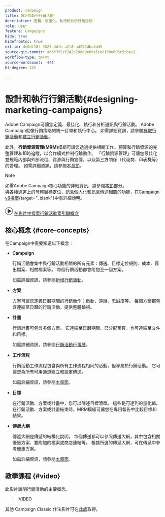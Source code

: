 ```yaml
---
product: campaign
title: 設計和執行行銷活動
description: 定義、最佳化、執行和分析行銷活動
role: User
feature: Campaigns
hide: true
hidefromtoc: true
exl-id: 4e0df18f-3623-4dfb-a2f8-ad293dbc4dd5
source-git-commit: ad6f3f2cf242d28de9e6da5cec100e096c5cbec2
workflow-type: tm+mt
source-wordcount: '441'
ht-degree: 22%

---
```


# 設計和執行行銷活動{#designing-marketing-campaigns}


Adobe Campaign可讓您定義、最佳化、執行和分析通訊與行銷活動。 Adobe Campaign就像行銷策略的統一訂單和執行中心。 如需詳細資訊，請參閱[存取行銷活動](../../distributed/using/accessing-campaigns.md)和[建立行銷活動](../../campaign/using/setting-up-marketing-campaigns.md)。

此外，**行銷資源管理(MRM)**&#x200B;模組可讓您透過提供相關工作、預算和行銷資源的完整管理和即時追蹤，以合作模式控制行銷動作。 「行銷資源管理」可讓您最佳化並規範內部與外部流程、資源與行銷宣傳，以及第三方關係（代理商、印表機等）的管理。 如需詳細資訊，請參閱[本章節](../../mrm/using/about-marketing-resource-management.md)。

>[!NOTE]
>
>如需Adobe Campaign核心功能的詳細資訊，請參閱[本節](../../platform/using/about-adobe-campaign-classic.md)部分。\
>與各種通道上的母體目標定位、訊息個人化和訊息傳送相關的功能，在[Campaign v8檔案](https://experienceleague.adobe.com/docs/campaign/campaign-v8/send/create-message.html?lang=zh-Hant){target="_blank"}中有詳細說明。

![](assets/do-not-localize/how-to-video.png) [在影片中探索行銷活動索引鍵概念](#video)

## 核心概念 {#core-concepts}

在Campaign中需要知道以下概念：

* **Campaign**

  行銷活動會集中與行銷活動相關的所有元素：傳送、目標定位規則、成本、匯出檔案、相關檔案等。 每個行銷活動都會附加至一個方案。

  如需詳細資訊，請參閱[新增行銷活動](../../campaign/using/setting-up-marketing-campaigns.md#adding-a-campaign)。

* **方案**

  方案可讓您定義日曆期間的行銷動作：啟動、游說、忠誠度等。 每個方案都包含連結至日曆的行銷活動，提供整體檢視。

* **計畫**

  行銷計畫可包含多個方案。 它連結至日曆期間、已分配預算，也可連結至文件和目標。

  如需詳細資訊，請參閱[行銷活動行事曆](../../campaign/using/accessing-marketing-campaigns.md#campaign-calendar)。

* **工作流程**

  行銷活動工作流程包含與所有工作流程相同的活動，但專屬於行銷活動。 它可讓您為所有可用通道建立和設定傳送。

  如需詳細資訊，請參閱[本章節](../../campaign/using/marketing-campaign-deliveries.md#building-the-main-target-in-a-workflow)。

* **目標**

  在行銷活動、方案或計畫中，您可以陳述目標清單。 這些是可達到的量化值。 在行銷活動、方案或計畫結束時，MRM模組可讓您在專用報告中比較目標和結果。

* **傳遞大綱**

  傳遞大網是傳遞的結構化說明。 每個傳送都可以參照傳送大網，其中包含相關優惠方案、要附加的檔案或商店連結等。 根據所選的傳遞大網，可在傳遞中參考優惠方案。

  如需詳細資訊，請參閱[本章節](../../campaign/using/marketing-campaign-deliveries.md#associating-and-structuring-resources-linked-via-a-delivery-outline)。

## 教學課程 {#video}

此影片說明行銷活動的主要概念。

>[!VIDEO](https://video.tv.adobe.com/v/35131?quality=12)

其他 Campaign Classic 作法影片可在[此處](https://experienceleague.adobe.com/docs/campaign-classic-learn/tutorials/overview.html?lang=zh-Hant)取得。
